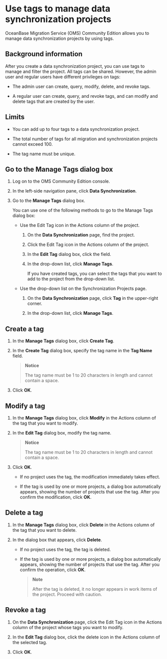 # Use tags to manage data synchronization projects

OceanBase Migration Service (OMS) Community Edition allows you to manage data synchronization projects by using tags. 

## Background information 

After you create a data synchronization project, you can use tags to manage and filter the project. All tags can be shared. However, the admin user and regular users have different privileges on tags:

* The admin user can create, query, modify, delete, and revoke tags.

* A regular user can create, query, and revoke tags, and can modify and delete tags that are created by the user.

## Limits 

* You can add up to four tags to a data synchronization project.

* The total number of tags for all migration and synchronization projects cannot exceed 100.

* The tag name must be unique.

## Go to the Manage Tags dialog box 

1. Log on to the OMS Community Edition console.

2. In the left-side navigation pane, click **Data Synchronization**.

3. Go to the **Manage Tags** dialog box. 

   You can use one of the following methods to go to the Manage Tags dialog box:

   * Use the Edit Tag icon in the Actions column of the project. 

     1. On the **Data Synchronization** page, find the project.

     2. Click the Edit Tag icon in the Actions column of the project.
     
     3. In the **Edit Tag** dialog box, click the field.
     
     4. In the drop-down list, click **Manage Tags**. 

        If you have created tags, you can select the tags that you want to add to the project from the drop-down list.
   
   * Use the drop-down list on the Synchronization Projects page. 

     1. On the **Data Synchronization** page, click **Tag** in the upper-right corner.
     
     2. In the drop-down list, click **Manage Tags**.

## Create a tag 

1. In the **Manage Tags** dialog box, click **Create Tag**.

2. In the **Create Tag** dialog box, specify the tag name in the **Tag Name** field. 

   >**Notice**
   >
   >The tag name must be 1 to 20 characters in length and cannot contain a space.

3. Click **OK**.

## Modify a tag 

1. In the **Manage Tags** dialog box, click **Modify** in the Actions column of the tag that you want to modify.

2. In the **Edit Tag** dialog box, modify the tag name. 

   >**Notice**
   >
   >The tag name must be 1 to 20 characters in length and cannot contain a space.

3. Click **OK**. 

   * If no project uses the tag, the modification immediately takes effect.

   * If the tag is used by one or more projects, a dialog box automatically appears, showing the number of projects that use the tag. After you confirm the modification, click **OK**.

## Delete a tag 

1. In the **Manage Tags** dialog box, click **Delete** in the Actions column of the tag that you want to delete.

2. In the dialog box that appears, click **Delete**. 

   * If no project uses the tag, the tag is deleted.
   
   * If the tag is used by one or more projects, a dialog box automatically appears, showing the number of projects that use the tag. After you confirm the operation, click **OK**. 

      >**Note**
      >
      >After the tag is deleted, it no longer appears in work items of the project. Proceed with caution.
 
## Revoke a tag 

1. On the **Data Synchronization** page, click the Edit Tag icon in the Actions column of the project whose tags you want to modify.

2. In the **Edit Tag** dialog box, click the delete icon in the Actions column of the selected tag.

3. Click **OK**.